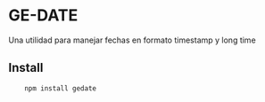 # GE-DATE

Una utilidad para manejar fechas en formato timestamp y long time

## Install

```bash
    npm install gedate
```
